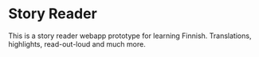 # Story Reader

This is a story reader webapp prototype for learning Finnish. Translations, highlights, read-out-loud and much more.